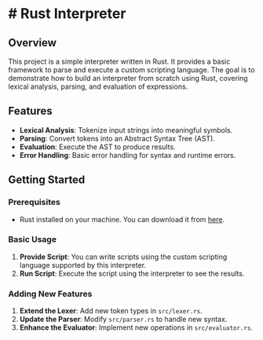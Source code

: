 # # Rust Interpreter

## Overview

This project is a simple interpreter written in Rust. It provides a basic framework to parse and execute a custom scripting language. The goal is to demonstrate how to build an interpreter from scratch using Rust, covering lexical analysis, parsing, and evaluation of expressions.

## Features

- **Lexical Analysis**: Tokenize input strings into meaningful symbols.
- **Parsing**: Convert tokens into an Abstract Syntax Tree (AST).
- **Evaluation**: Execute the AST to produce results.
- **Error Handling**: Basic error handling for syntax and runtime errors.

## Getting Started

### Prerequisites

- Rust installed on your machine. You can download it from [here](https://www.rust-lang.org/).

### Basic Usage

1. **Provide Script**: You can write scripts using the custom scripting language supported by this interpreter.
2. **Run Script**: Execute the script using the interpreter to see the results.

### Adding New Features

1. **Extend the Lexer**: Add new token types in `src/lexer.rs`.
2. **Update the Parser**: Modify `src/parser.rs` to handle new syntax.
3. **Enhance the Evaluator**: Implement new operations in `src/evaluator.rs`.
